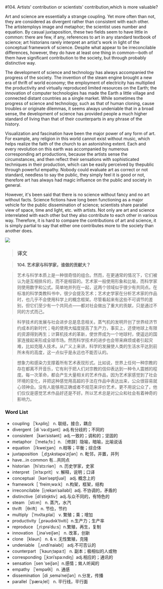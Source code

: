 #104. Artists' contribution or scientists' contribution,which is more valuable?

Art and science are essentially a strange coupling. Yet more often than not, they are considered as divergent rather than consistent with each other. The artistemploys image and metaphor; the scientist uses number and equation. By casual juxtaposition, these two fields seem to have little in common: there are few, if any, references to art in any standard textbook of science; art historians rarely interpret an artist's work in light of the conceptual framework of science. Despite what appear to be irreconcilable differences, however, they do have at least one thing in common—both of them have significant contribution to the society, but through probably distinctive way.

The development of science and technology has always accompanied the progress of the society. The invention of the steam engine brought a new era of thrift of world economy; the employment of electricity has multiplied the productivity and virtually reproduced limited resources on the Earth; the innovation of computer technologies has made the Earth a little village and connected distant countries as a single market. While sometimes the progress of science and technology, such as that of human cloning, cause troubles or originate dilemmas, it seems always undeniable that in a broad sense, the development of science has provided people a much higher standard of living than that of their counterparts in any phrase of the history.

Visualization and fascination have been the major power of any form of art. For example, any religion in this world cannot exist without music, which helps realize the faith of the church to an astonishing extent. Each and every revolution on this earth was accompanied by numerous corresponding art productions, because the artists sense the circumstances, and then reflect their sensations with sophisticated techniques in their production, which can be easily perceived by thepublic through powerful empathy. Nobody could evaluate art as correct or not standard, needless to say the public, they simply feel it is good or not, therefore art has always had magic influence on the public and society in general.

However, it's been said that there is no science without fancy and no art without facts. Science fictions have long been functioning as a major vehicle for the public dissemination of science; scientists share parallel view of space, time and light, etc. with artists. Not only are art and science interrelated with each other but they also contribute to each other in various way. Therefore, it is hard to compare the contributions of art and science, it is simply partial to say that either one contributes more to the society than another does.

![](images/TOEFL-iBT-High-Score-Essays-104.jpg)

> ### 译文

> **104. 艺术家与科学家，谁做的贡献大？**

> 艺术与科学本质上是一种很奇怪的组合。然而，在更通常的情况下，它们被认为是互相排斥的，而不是相容的。艺术家一般使用形象和比喻，而科学家则使用数字和公式。简单地并列在一起，这两个领域似乎很少有共同点。在标准的科学类教科书中，很少会提及艺术；艺术史学家在分析艺术家的作品时，也几乎不会使用科学上的概念框架。尽管看起来有这些不可调节的差别，但它们至少有一个共同点——都对社会做出了重大的贡献，只是通过不同的方式而己。

> 科学技术的发展与社会进步总是息息相关。蒸气机的发明开创了世界经济节约成本的新时代；电的使用大幅度提高了生产力，事实上，还使地球上有限的资源得到再生；计算机技术的革新，使世界成为一个地球村，使遥远的国家连接起来形成全球市场。然而科学技术的进步也会带来麻烦或者引起灾难，比如克隆人技术。从广义上来讲，科学的发展使人类的生活水平达到前所未有的高度，这一点似乎是永远也不能否认的。

> 想象力和感染力支撑着所有艺术表现形式。比如说，世界上任何一种宗教的存在都离不开音乐，它有利于把人们对宗教的信仰表达到一种令人震撼的程度。每一次革命，都会产生大量相关的艺术作品，因为艺术家感觉到了社会环境的变化，并把这种感觉用高超的手法在作品中表达出来，公众很容易就心领神会。没有人能够用正确或者不规范来评价艺术，更不用说公众了，他们仅仅是感觉艺术作品好还是不好。所以艺术总是对公众和社会有着神奇的影响力。

### Word List

 * coupling ［ˈkʌpliŋ］ n. 联结，接合，耦合
 * divergent［di ˈvə:dʒənt］adj.有分歧的；不同的
 * consistent ［kənˈsistənt］adj.一致的；调和的；坚固的
 * metaphor ［ˈmetəˌfɔ:］n. ［修辞］隐喻，暗喻，比喻说话
 * equation ［iˈkweiʒən］ n.相等；平衡；综合体
 * juxtaposition ［ˌdʒʌkstəpəˈziʃən］n. 毗邻，并置，并列
 * have...in common 有…共同点
 * historian ［hiˈstɔ:riən］ n. 历史学家，史家
 * interpret ［inˈtə:prit］ v. 解释，说明；口译
 * conceptual ［kənˈseptʃuəl］ adj. 概念上的
 * framework［ ˈfreimˌwə:k］ n.构架，框架，结构
 * irreconcilable［iˌrekənˈsailəbl］adj. 不协调的，矛盾的
 * distinctive［diˈstiŋktiv］adj.与众不同的，有特色的
 * steam ［sti:m］ n. 蒸汽，水汽
 * thrift ［θrift］ n. 节俭，节约
 * multiply ［ˈmʌltəˌplai］ v. 繁殖；乘；增加
 * productivity［ˌprəudʌkˈtiviti］n.生产力；生产率
 * reproduce ［ˌri:prəˈdu:s］n.繁殖，再生，复制
 * innovation ［ˌinəˈveiʃən］ n. 改革，创新
 * clone ［kləun］ n. & v. 无性繁殖，克隆
 * undeniable ［ˌʌndiˈnaiəbl］ adj.不可否认的
 * counterpart ［ˈkaunˌtəpa:t］ n. 副本；极相似的人或物
 * corresponding［ˌkɔriˈspa:ndiŋ］adj.相应的；通讯的
 * sensation［sen ˈseiʃən］n.感情；耸人听闻的
 * empathy ［ˈempəθi］ n. 通感
 * dissemination［di ˌseməˈneiʃən］n.分发，传播
 * parallel［ˈpærəˌlel］ n. 平行线，平行面</li>
